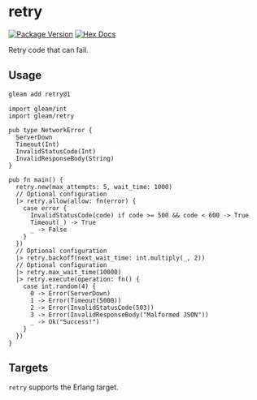 # retry

[![Package Version](https://img.shields.io/hexpm/v/retry)](https://hex.pm/packages/gleam_retry)
[![Hex Docs](https://img.shields.io/badge/hex-docs-ffaff3)](https://hexdocs.pm/gleam_retry/)

Retry code that can fail.

## Usage

```sh
gleam add retry@1
```

```gleam
import gleam/int
import gleam/retry

pub type NetworkError {
  ServerDown
  Timeout(Int)
  InvalidStatusCode(Int)
  InvalidResponseBody(String)
}

pub fn main() {
  retry.new(max_attempts: 5, wait_time: 1000)
  // Optional configuration
  |> retry.allow(allow: fn(error) {
    case error {
      InvalidStatusCode(code) if code >= 500 && code < 600 -> True
      Timeout(_) -> True
      _ -> False
    }
  })
  // Optional configuration
  |> retry.backoff(next_wait_time: int.multiply(_, 2))
  // Optional configuration
  |> retry.max_wait_time(10000)
  |> retry.execute(operation: fn() {
    case int.random(4) {
      0 -> Error(ServerDown)
      1 -> Error(Timeout(5000))
      2 -> Error(InvalidStatusCode(503))
      3 -> Error(InvalidResponseBody("Malformed JSON"))
      _ -> Ok("Success!")
    }
  })
}
```

## Targets

`retry` supports the Erlang target.

